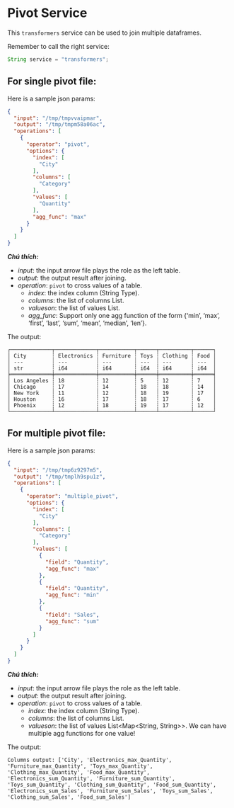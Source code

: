 # Pivot Service

This `transformers` service can be used to join multiple dataframes.

Remember to call the right service:
```JAVA
String service = "transformers";
```

## For single pivot file:

Here is a sample json params:

```JSON
{
  "input": "/tmp/tmpvvaipmar",
  "output": "/tmp/tmpm58a06ac",
  "operations": [
    {
      "operator": "pivot",
      "options": {
        "index": [
          "City"
        ],
        "columns": [
          "Category"
        ],
        "values": [
          "Quantity"
        ],
        "agg_func": "max"
      }
    }
  ]
}
```

***Chú thích:***

- *input*: the input arrow file plays the role as the left table.
- *output*: the output result after joining.
- *operation*: `pivot` to cross values of a table.
  - *index*: the index column (String Type).
  - *columns*: the list of columns List<String>.
  - *valueson*: the list of values List<String>.
  - *agg_func*: Support only one agg function of the form {‘min’, ‘max’, ‘first’, ‘last’, ‘sum’, ‘mean’, ‘median’, ‘len’}. 

The output:
```
┌─────────────┬─────────────┬───────────┬──────┬──────────┬──────┐
│ City        ┆ Electronics ┆ Furniture ┆ Toys ┆ Clothing ┆ Food │
│ ---         ┆ ---         ┆ ---       ┆ ---  ┆ ---      ┆ ---  │
│ str         ┆ i64         ┆ i64       ┆ i64  ┆ i64      ┆ i64  │
╞═════════════╪═════════════╪═══════════╪══════╪══════════╪══════╡
│ Los Angeles ┆ 18          ┆ 12        ┆ 5    ┆ 12       ┆ 7    │
│ Chicago     ┆ 17          ┆ 14        ┆ 18   ┆ 18       ┆ 14   │
│ New York    ┆ 11          ┆ 12        ┆ 18   ┆ 19       ┆ 17   │
│ Houston     ┆ 16          ┆ 17        ┆ 18   ┆ 17       ┆ 6    │
│ Phoenix     ┆ 12          ┆ 18        ┆ 19   ┆ 17       ┆ 12   │
└─────────────┴─────────────┴───────────┴──────┴──────────┴──────┘

```


## For multiple pivot file:

Here is a sample json params:

```JSON
{
  "input": "/tmp/tmp6z9297m5",
  "output": "/tmp/tmplh9spu1z",
  "operations": [
    {
      "operator": "multiple_pivot",
      "options": {
        "index": [
          "City"
        ],
        "columns": [
          "Category"
        ],
        "values": [
          {
            "field": "Quantity",
            "agg_func": "max"
          },
          {
            "field": "Quantity",
            "agg_func": "min"
          },
          {
            "field": "Sales",
            "agg_func": "sum"
          }
        ]
      }
    }
  ]
}

```

***Chú thích:***

- *input*: the input arrow file plays the role as the left table.
- *output*: the output result after joining.
- *operation*: `pivot` to cross values of a table.
  - *index*: the index column (String Type).
  - *columns*: the list of columns List<String>.
  - *valueson*: the list of values List<Map<String, String>>. We can have multiple agg functions for one value!


The output:
```
Columns output: ['City', 'Electronics_max_Quantity', 'Furniture_max_Quantity', 'Toys_max_Quantity', 'Clothing_max_Quantity', 'Food_max_Quantity', 'Electronics_sum_Quantity', 'Furniture_sum_Quantity', 'Toys_sum_Quantity', 'Clothing_sum_Quantity', 'Food_sum_Quantity', 'Electronics_sum_Sales', 'Furniture_sum_Sales', 'Toys_sum_Sales', 'Clothing_sum_Sales', 'Food_sum_Sales']

```
